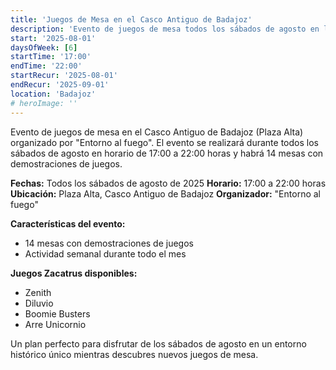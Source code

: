 ```yaml
---
title: 'Juegos de Mesa en el Casco Antiguo de Badajoz'
description: 'Evento de juegos de mesa todos los sábados de agosto en la Plaza Alta de Badajoz organizado por "Entorno al fuego".'
start: '2025-08-01'
daysOfWeek: [6]
startTime: '17:00'
endTime: '22:00'
startRecur: '2025-08-01'
endRecur: '2025-09-01'
location: 'Badajoz'
# heroImage: ''
---
```


Evento de juegos de mesa en el Casco Antiguo de Badajoz (Plaza Alta) organizado por "Entorno al fuego". El evento se realizará durante todos los sábados de agosto en horario de 17:00 a 22:00 horas y habrá 14 mesas con demostraciones de juegos.

**Fechas:** Todos los sábados de agosto de 2025
**Horario:** 17:00 a 22:00 horas
**Ubicación:** Plaza Alta, Casco Antiguo de Badajoz
**Organizador:** "Entorno al fuego"

**Características del evento:**
- 14 mesas con demostraciones de juegos
- Actividad semanal durante todo el mes

**Juegos Zacatrus disponibles:**
- Zenith
- Diluvio
- Boomie Busters
- Arre Unicornio

Un plan perfecto para disfrutar de los sábados de agosto en un entorno histórico único mientras descubres nuevos juegos de mesa.
